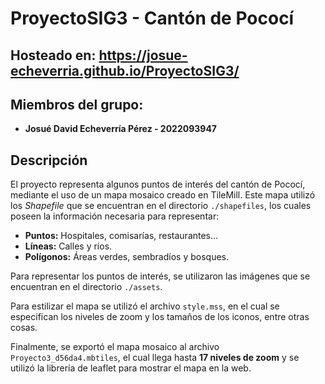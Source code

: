 # ProyectoSIG3 - Cantón de Pococí

## Hosteado en: https://josue-echeverria.github.io/ProyectoSIG3/

## Miembros del grupo: 
- **Josué David Echeverría Pérez - 2022093947**


## Descripción
El proyecto representa algunos puntos de interés del cantón de Pococí, mediante el uso de un mapa mosaico creado en TileMill. Este mapa utilizó los *Shapefile* que se encuentran en el directorio `./shapefiles`, los cuales poseen la información necesaria para representar:
- **Puntos:** Hospitales, comisarías, restaurantes...
- **Líneas:** Calles y ríos.
- **Polígonos:** Áreas verdes, sembradíos y bosques.

Para representar los puntos de interés, se utilizaron las imágenes que se encuentran en el directorio `./assets`.

Para estilizar el mapa se utilizó el archivo `style.mss`, en el cual se especifican los niveles de zoom y los tamaños de los iconos, entre otras cosas.

Finalmente, se exportó el mapa mosaico al archivo `Proyecto3_d56da4.mbtiles`, el cual llega hasta **17 niveles de zoom** y se utilizó la librería de leaflet para mostrar el mapa en la web.